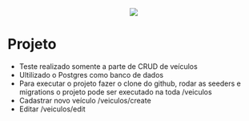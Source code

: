 <p align="center"><img src="http://site.federalst.com.br/fsmail.jpg"></p>

# Projeto
- Teste realizado somente a parte de CRUD de veículos
- Ultilizado o Postgres como banco de dados
- Para executar o projeto fazer o clone do github, rodar as seeders e migrations o projeto pode ser executado na toda /veiculos
- Cadastrar novo veículo /veiculos/create
- Editar /veiculos/edit
